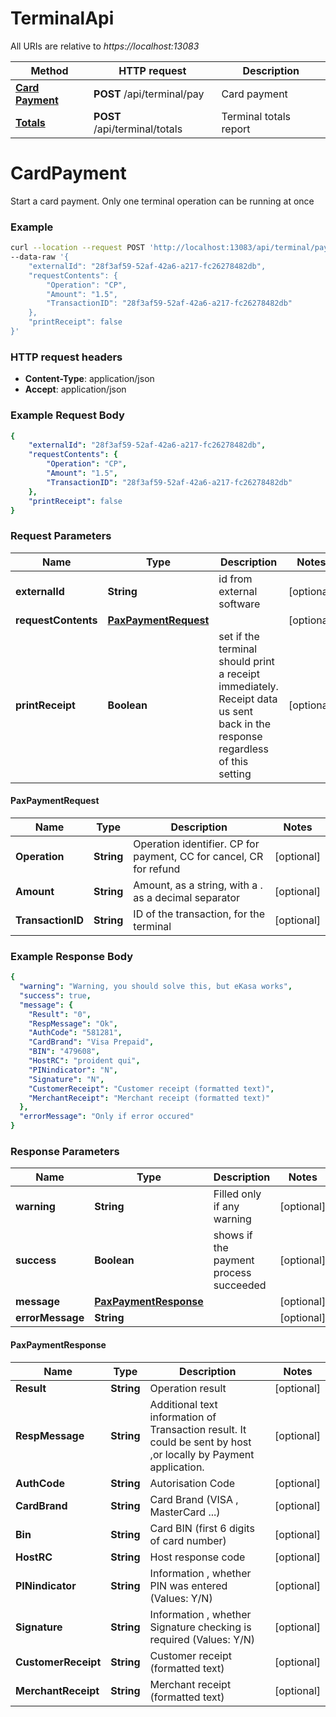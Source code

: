 # TerminalApi

All URIs are relative to *https://localhost:13083*

Method | HTTP request | Description
------------- | ------------- | -------------
[**Card Payment**](TerminalCardPaymentApi.md#CardPayment) | **POST** /api/terminal/pay | Card payment
[**Totals**](TerminalTotalsApi.md#Totals) | **POST** /api/terminal/totals | Terminal totals report

# CardPayment

Start a card payment. Only one terminal operation can be running at once

### Example

```bash
curl --location --request POST 'http://localhost:13083/api/terminal/pay' \
--data-raw '{
    "externalId": "28f3af59-52af-42a6-a217-fc26278482db",
    "requestContents": {
        "Operation": "CP",
        "Amount": "1.5",
        "TransactionID": "28f3af59-52af-42a6-a217-fc26278482db"
    },
    "printReceipt": false
}'
```

### HTTP request headers

- **Content-Type**: application/json
- **Accept**: application/json

### Example Request Body

```yaml
{
    "externalId": "28f3af59-52af-42a6-a217-fc26278482db",
    "requestContents": {
        "Operation": "CP",
        "Amount": "1.5",
        "TransactionID": "28f3af59-52af-42a6-a217-fc26278482db"
    },
    "printReceipt": false
}
```

### Request Parameters

Name | Type | Description | Notes
------------ | ------------- | ------------- | -------------
**externalId** | **String** | id from external software | [optional] 
**requestContents** | [**PaxPaymentRequest**](TerminalCardPaymentApi.md#PaxPaymentRequest) |  | [optional] 
**printReceipt** | **Boolean** | set if the terminal should print a receipt immediately. Receipt data us sent back in the response regardless of this setting | [optional] 

#### PaxPaymentRequest

Name | Type | Description | Notes
------------ | ------------- | ------------- | -------------
**Operation** | **String** | Operation identifier. CP for payment, CC for cancel, CR for refund | [optional] 
**Amount** | **String** | Amount, as a string, with a . as a decimal separator | [optional] 
**TransactionID** | **String** | ID of the transaction, for the terminal | [optional] 

### Example Response Body

```yaml
{
  "warning": "Warning, you should solve this, but eKasa works",
  "success": true,
  "message": {
    "Result": "0",
    "RespMessage": "Ok",
    "AuthCode": "581281",
    "CardBrand": "Visa Prepaid",
    "BIN": "479608",
    "HostRC": "proident qui",
    "PINindicator": "N",
    "Signature": "N",
    "CustomerReceipt": "Customer receipt (formatted text)",
    "MerchantReceipt": "Merchant receipt (formatted text)"
  },
  "errorMessage": "Only if error occured"
}
```

### Response Parameters

Name | Type | Description | Notes
------------ | ------------- | ------------- | -------------
**warning** | **String** | Filled only if any warning | [optional] 
**success** | **Boolean** | shows if the payment process succeeded | [optional] 
**message** | [**PaxPaymentResponse**](TerminalCardPaymentApi.md#PaxPaymentResponse) |  | [optional] 
**errorMessage** | **String** |  | [optional] 

#### PaxPaymentResponse

Name | Type | Description | Notes
------------ | ------------- | ------------- | -------------
**Result** | **String** | Operation result | [optional] 
**RespMessage** | **String** | Additional text information of Transaction result. It could be sent by host ,or locally by Payment application. | [optional] 
**AuthCode** | **String** | Autorisation Code | [optional] 
**CardBrand** | **String** | Card Brand (VISA , MasterCard ...) | [optional] 
**Bin** | **String** | Card BIN (first 6 digits of card number) | [optional] 
**HostRC** | **String** | Host response code | [optional] 
**PINindicator** | **String** | Information , whether PIN was entered (Values: Y/N) | [optional] 
**Signature** | **String** | Information , whether Signature checking is required (Values: Y/N) | [optional] 
**CustomerReceipt** | **String** | Customer receipt (formatted text) | [optional] 
**MerchantReceipt** | **String** | Merchant receipt (formatted text) | [optional] 
